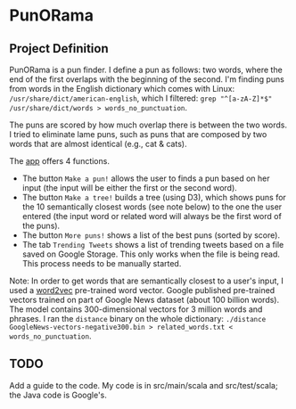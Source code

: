 # PunORama
## Project Definition
PunORama is a pun finder. I define a pun as follows: two words, where the end of the first overlaps with the beginning of the second. 
I'm finding puns from words in the English dictionary which comes with Linux: `/usr/share/dict/american-english`, which I filtered: `grep "^[a-zA-Z]*$" /usr/share/dict/words > words_no_punctuation`.

The puns are scored by how much overlap there is between the two words. I tried to eliminate lame puns, such as puns that are composed by two words that are almost identical (e.g., cat & cats).

The [app](https://punoramainsight.appspot.com) offers 4 functions. 
  - The button `Make a pun!` allows the user to finds a pun based on her input (the input will be either the first or the second word). 
  - The button `Make a tree!` builds a tree (using D3), which shows puns for the 10 semantically closest words (see note below) to the one the user entered (the input word or related word will always be the first word of the puns).
  - The button `More puns!` shows a list of the best puns (sorted by score).
  - The tab `Trending Tweets` shows a list of trending tweets based on a file saved on Google Storage. This only works when the file is being read. This process needs to be manually started. 

Note: In order to get words that are semantically closest to a user's input, I used a [word2vec](https://code.google.com/archive/p/word2vec/) pre-trained word vector. Google published pre-trained vectors trained on part of Google News dataset (about 100 billion words). The model contains 300-dimensional vectors for 3 million words and phrases. I ran the `distance` binary on the whole dictionary: `./distance GoogleNews-vectors-negative300.bin > related_words.txt < words_no_punctuation`.

## TODO
Add a guide to the code.
My code is in src/main/scala and src/test/scala; the Java code is Google's.